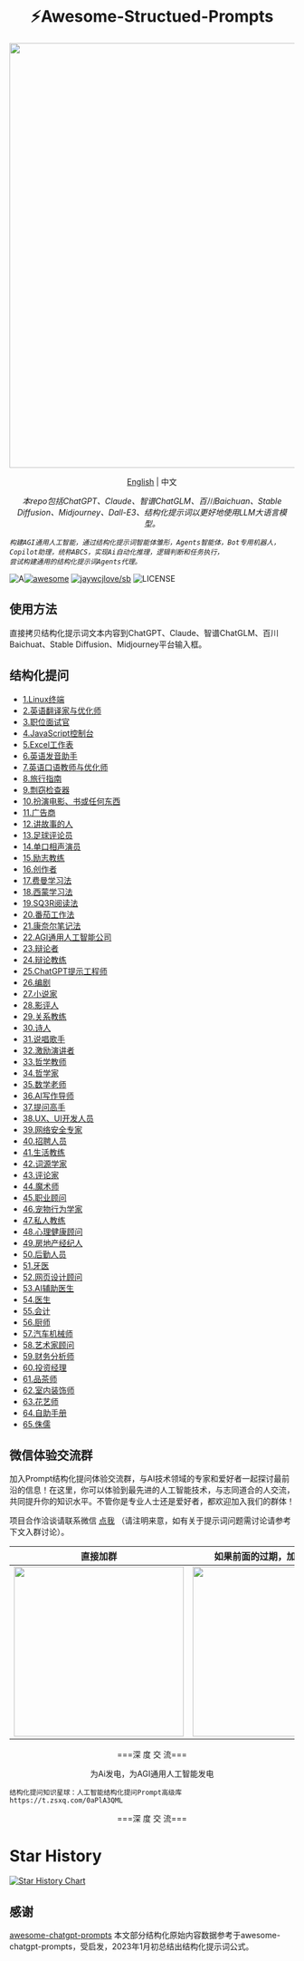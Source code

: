 <h1 align="center">
⚡️Awesome-Structued-Prompts
</h1>
<p align="center">
  <a href="https://github.com/fenwii/structed-prompts">
    <img src="https://www.promptx3.app/img/duckmole.png" width="750px">
  </a>
</p>
<p align="center">
    <a href="./README-en.md">English</a> | 中文
</p>
<p align="center">
    <em>
    本repo包括ChatGPT、Claude、智谱ChatGLM、百川Baichuan、Stable Diffusion、Midjourney、Dall-E3、结构化提示词以更好地使用LLM大语言模型。
    
    构建AGI通用人工智能，通过结构化提示词智能体雏形，Agents智能体，Bot专用机器人，Copilot助理，统称ABCS，实现Ai自动化推理，逻辑判断和任务执行，
    尝试构建通用的结构化提示词Agents代理。
  </em>
</p>
<p align="center">

![A](https://img.shields.io/badge/chatGPT-74aa9c?style=for-the-badge&logo=openai&logoColor=white)[![awesome](https://camo.githubusercontent.com/abb97269de2982c379cbc128bba93ba724d8822bfbe082737772bd4feb59cb54/68747470733a2f2f63646e2e7261776769742e636f6d2f73696e647265736f726875732f617765736f6d652f643733303566333864323966656437386661383536353265336136336531353464643865383832392f6d656469612f62616467652e737667)](https://github.com/sindresorhus/awesome)
[![jaywcjlove/sb](https://jaywcjlove.github.io/sb/lang/chinese.svg)](README-en.md)
![LICENSE](https://wangchujiang.com/sb/license/mit.svg)

</p>

## 使用方法

直接拷贝结构化提示词文本内容到ChatGPT、Claude、智谱ChatGLM、百川Baichuat、Stable Diffusion、Midjourney平台输入框。

## 结构化提问
* [1.Linux终端](fenwii/structed-prompt/llms/chinese/1.Linux终端.txt)
* [2.英语翻译家与优化师](fenwii/structed-prompt/llms/chinese/2.英语翻译家与优化师.txt)
* [3.职位面试官](fenwii/structed-prompt/llms/chinese/3.职位面试官.txt)
* [4.JavaScript控制台](fenwii/structed-prompt/llms/chinese/4.JavaScript控制台.txt)
* [5.Excel工作表](fenwii/structed-prompt/llms/chinese/5.Excel工作表.txt)
* [6.英语发音助手](fenwii/structed-prompt/llms/chinese/6.英语发音助手.txt)
* [7.英语口语教师与优化师](fenwii/structed-prompt/llms/chinese/7.英语口语教师与优化师.txt)
* [8.旅行指南](fenwii/structed-prompt/llms/chinese/8.旅行指南.txt)
* [9.剽窃检查器](fenwii/structed-prompt/llms/chinese/9.剽窃检查器.txt)
* [10.扮演电影、书或任何东西](fenwii/structed-prompt/llms/chinese/10.扮演电影、书或任何东西.txt)
* [11.广告商](fenwii/structed-prompt/llms/chinese/11.广告商.txt)
* [12.讲故事的人](fenwii/structed-prompt/llms/chinese/12.讲故事的人.txt)
* [13.足球评论员](fenwii/structed-prompt/llms/chinese/13.足球评论员.txt)
* [14.单口相声演员](fenwii/structed-prompt/llms/chinese/14.单口相声演员.txt)
* [15.励志教练](fenwii/structed-prompt/llms/chinese/15.励志教练.txt)
* [16.创作者](fenwii/structed-prompt/llms/chinese/16.创作者.txt)
* [17.费曼学习法](fenwii/structed-prompt/llms/chinese/17.费曼学习法.txt)
* [18.西蒙学习法](fenwii/structed-prompt/llms/chinese/18.西蒙学习法.txt)
* [19.SQ3R阅读法](fenwii/structed-prompt/llms/chinese/19.SQ3R阅读法.txt)
* [20.番茄工作法](fenwii/structed-prompt/llms/chinese/20.番茄工作法.txt)
* [21.康奈尔笔记法](fenwii/structed-prompt/llms/chinese/21.康奈尔笔记法.txt)
* [22.AGI通用人工智能公司](fenwii/structed-prompt/llms/chinese/22.AGI通用人工智能公司.txt)
* [23.辩论者](fenwii/structed-prompt/llms/chinese/23.辩论者.txt)
* [24.辩论教练](fenwii/structed-prompt/llms/chinese/24.辩论教练.txt)
* [25.ChatGPT提示工程师](fenwii/structed-prompt/llms/chinese/25.ChatGPT提示工程师.txt)
* [26.编剧](fenwii/structed-prompt/llms/chinese/26.编剧.txt)
* [27.小说家](fenwii/structed-prompt/llms/chinese/27.小说家.txt)
* [28.影评人](fenwii/structed-prompt/llms/chinese/28.影评人.txt)
* [29.关系教练](fenwii/structed-prompt/llms/chinese/29.关系教练.txt)
* [30.诗人](fenwii/structed-prompt/llms/chinese/30.诗人.txt)
* [31.说唱歌手](fenwii/structed-prompt/llms/chinese/31.说唱歌手.txt)
* [32.激励演讲者](fenwii/structed-prompt/llms/chinese/32.激励演讲者.txt)
* [33.哲学教师](fenwii/structed-prompt/llms/chinese/33.哲学教师.txt)
* [34.哲学家](fenwii/structed-prompt/llms/chinese/34.哲学家.txt)
* [35.数学老师](fenwii/structed-prompt/llms/chinese/35.数学老师.txt)
* [36.AI写作导师](fenwii/structed-prompt/llms/chinese/36.AI写作导师.txt)
* [37.提问高手](fenwii/structed-prompt/llms/chinese/37.提问高手.txt)
* [38.UX、UI开发人员](fenwii/structed-prompt/llms/chinese/38.UX、UI开发人员.txt)
* [39.网络安全专家](fenwii/structed-prompt/llms/chinese/39.网络安全专家.txt)
* [40.招聘人员](fenwii/structed-prompt/llms/chinese/40.招聘人员.txt)
* [41.生活教练](fenwii/structed-prompt/llms/chinese/41.生活教练.txt)
* [42.词源学家](fenwii/structed-prompt/llms/chinese/42.词源学家.txt)
* [43.评论家](fenwii/structed-prompt/llms/chinese/43.评论家.txt)
* [44.魔术师](fenwii/structed-prompt/llms/chinese/44.魔术师.txt)
* [45.职业顾问](fenwii/structed-prompt/llms/chinese/45.职业顾问.txt)
* [46.宠物行为学家](fenwii/structed-prompt/llms/chinese/46.宠物行为学家.txt)
* [47.私人教练](fenwii/structed-prompt/llms/chinese/47.私人教练.txt)
* [48.心理健康顾问](fenwii/structed-prompt/llms/chinese/48.心理健康顾问.txt)
* [49.房地产经纪人](fenwii/structed-prompt/llms/chinese/49.房地产经纪人.txt)
* [50.后勤人员](fenwii/structed-prompt/llms/chinese/50.后勤人员.txt)
* [51.牙医](fenwii/structed-prompt/llms/chinese/51.牙医.txt)
* [52.网页设计顾问](fenwii/structed-prompt/llms/chinese/52.网页设计顾问.txt)
* [53.AI辅助医生](fenwii/structed-prompt/llms/chinese/53.AI辅助医生.txt)
* [54.医生](fenwii/structed-prompt/llms/chinese/54.医生.txt)
* [55.会计](fenwii/structed-prompt/llms/chinese/55.会计.txt)
* [56.厨师](fenwii/structed-prompt/llms/chinese/56.厨师.txt)
* [57.汽车机械师](fenwii/structed-prompt/llms/chinese/57.汽车机械师.txt)
* [58.艺术家顾问](fenwii/structed-prompt/llms/chinese/58.艺术家顾问.txt)
* [59.财务分析师](fenwii/structed-prompt/llms/chinese/59.财务分析师.txt)
* [60.投资经理](fenwii/structed-prompt/llms/chinese/60.投资经理.txt)
* [61.品茶师](fenwii/structed-prompt/llms/chinese/61.品茶师.txt)
* [62.室内装饰师](fenwii/structed-prompt/llms/chinese/62.室内装饰师.txt)
* [63.花艺师](fenwii/structed-prompt/llms/chinese/63.花艺师.txt)
* [64.自助手册](fenwii/structed-prompt/llms/chinese/64.自助手册.txt)
* [65.侏儒](fenwii/structed-prompt/llms/chinese/65.侏儒.txt)


## 微信体验交流群

加入Prompt结构化提问体验交流群，与AI技术领域的专家和爱好者一起探讨最前沿的信息！在这里，你可以体验到最先进的人工智能技术，与志同道合的人交流，共同提升你的知识水平。不管你是专业人士还是爱好者，都欢迎加入我们的群体！

项目合作洽谈请联系微信 [点我](https://c9ki7hypo6.feishu.cn/docx/M6z7doyWzoHsboxZO7ycqSHwnig)   （请注明来意，如有关于提示词问题需讨论请参考下文入群讨论）。

|                  直接加群                  |               如果前面的过期，加我拉你入群               |                          分微科技公众号                          |
|:--------------------------------------:| :----------------------------------------------------------: | :----------------------------------------------------------: |
| <img src="https://www.promptx3.app/img/prompt.jpg" width="300"/> | <img src="https://www.promptx3.app/img/samir.jpg" width="300"/> |  <img src="https://www.promptx3.app/img/fenwii.jpg" width="300"/> |

 
<p align="center">
===深 度 交 流===
</p>

<p align="center">
      为Ai发电，为AGI通用人工智能发电
</p>

<p align="center">

	结构化提问知识星球：人工智能结构化提问Prompt高级库 https://t.zsxq.com/0aPlA3QML

</p>  
</p>  
<p align="center">
===深 度 交 流===
</p>

# Star History

[![Star History Chart](https://api.star-history.com/svg?repos=fenwii/awesome-structued-prompts&type=Date)](https://star-history.com/#fenwii/awesome-structued-prompts&Date)

## 感谢

[awesome-chatgpt-prompts](https://github.com/f/awesome-chatgpt-prompts)  本文部分结构化原始内容数据参考于awesome-chatgpt-prompts，受启发，2023年1月初总结出结构化提示词公式。